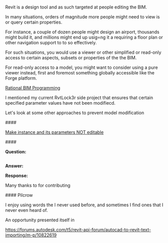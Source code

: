 <head>
<meta http-equiv="Content-Type" content="text/html; charset=utf-8">
<link rel="stylesheet" type="text/css" href="bc.css">
<script src="https://cdn.rawgit.com/google/code-prettify/master/loader/run_prettify.js" type="text/javascript"></script>
</head>

<!---

- preventing model and element modification is tricky...
  Make instance and its parameters NOT editable
  https://forums.autodesk.com/t5/revit-api-forum/make-instance-and-its-parameters-not-editable/m-p/9821547
  https://forums.autodesk.com/t5/revit-api-forum/hide-or-block-explode-import-instance-cads/m-p/10829603

- RevitLookup updates
  https://github.com/jeremytammik/RevitLookup/releases/tag/2022.0.4.0
  Minimize, maximize support #134. Fixed problem with sending a print job #133
  
  Allow user maximize form full screen #134
  
  > Enable user to maximize all forms to full screen; useful to display long string data or to  expand the form full size of review 
  
  Fix automatic execute method SubmitPrint #133
  
  > A problem when user snoops to `PrintManager` and invokes the `SubmitPrint` method
  
  Many thanks to 
  [Chuong Ho](https://github.com/chuongmep)
  [Roman 'Nice3point'](https://github.com/Nice3point)

twitter:

the #RevitAPI @AutodeskForge @AutodeskRevit #bim #DynamoBim #ForgeDevCon 

&ndash; <code>RvtLock3r</code> validates BIM element properties
&ndash; 
...

linkedin:

#bim #DynamoBim #ForgeDevCon #Revit #API #IFC #SDK #AI #VisualStudio #Autodesk #AEC #adsk

the [Revit API discussion forum](http://forums.autodesk.com/t5/revit-api-forum/bd-p/160) thread

<center>
<img src="img/" alt="" title="" width="600"/>
<p style="font-size: 80%; font-style:italic"></p>
</center>

-->

###

Revit is a design tool and as such targeted at people editing the BIM.

In many situations, orders of magnitude more people might need to view is or query certain properties.

For instance, a couple of dozen people might design an airport, thousands might build it, and millions might end up usig=ng it a requiring a floor plan or other navigation support to to so effectively.

For such situations, you would use a viewer or other simplified or read-only access to certain aspects, subsets or properties of the the BIM.

For read-only access to a model, you might want to consider using a pure viewer instead, first and foremost something globally accessible like the Forge platform.

[Rational BIM Programming](https://thebuildingcoder.typepad.com/blog/2017/10/rational-bim-programming-at-au-darmstadt.html)

I mentioned my current RvtLock3r side project that ensures that certain specified parameter values have not been modifiecd.

Let's look at some other approaches to prevent model modification


####<a name="2"></a> 

[Make instance and its parameters NOT editable](https://forums.autodesk.com/t5/revit-api-forum/make-instance-and-its-parameters-not-editable/m-p/9821547)

####<a name="3"></a> 

**Question:** 

<pre class="code">
</pre>


**Answer:** 

**Response:** 

Many thanks  to  for contributing 

####<a name="6"></a> Pilcrow

I enjoy using words the I never used before, and sometimes I find ones that I never even heard of.

An opportunity presented itself in

https://forums.autodesk.com/t5/revit-api-forum/autocad-to-revit-text-importing/m-p/10822619

